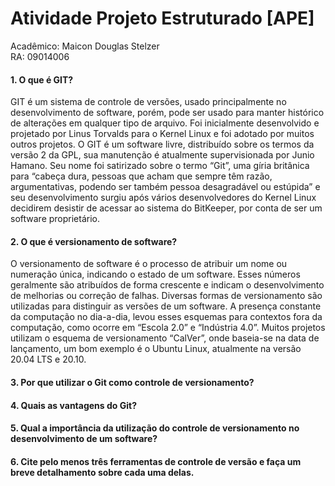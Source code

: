 # Atividade Projeto Estruturado [APE]

Acadêmico: Maicon Douglas Stelzer  
RA: 09014006  

#### 1. O que é GIT?  
GIT é um sistema de controle de versões, usado principalmente no desenvolvimento de software, porém, pode ser usado para manter histórico de alterações em qualquer tipo de arquivo. Foi inicialmente desenvolvido e projetado por Linus Torvalds para o Kernel Linux e foi adotado por muitos  outros projetos. O GIT é um software livre, distribuído sobre os termos da versão 2 da GPL, sua manutenção é atualmente supervisionada por Junio Hamano. Seu nome foi satirizado sobre o termo “Git”, uma gíria britânica para “cabeça dura, pessoas que acham que sempre têm razão, argumentativas, podendo ser também pessoa desagradável ou estúpida” e seu desenvolvimento surgiu após vários desenvolvedores do Kernel Linux decidirem desistir de acessar ao sistema do BitKeeper, por conta de ser um software proprietário.

#### 2. O que é versionamento de software?  
O versionamento de software é o processo de atribuir um nome ou numeração única, indicando o estado de um software. Esses números geralmente são atribuídos de forma crescente e indicam o desenvolvimento de melhorias ou correção de falhas. Diversas formas de versionamento são utilizadas para distinguir as versões de um software. A presença constante da computação no dia-a-dia, levou esses esquemas para contextos fora da computação, como ocorre em “Escola 2.0” e “Indústria 4.0”. Muitos projetos utilizam o esquema de versionamento “CalVer”, onde baseia-se na data de lançamento, um bom exemplo é o Ubuntu Linux, atualmente na versão 20.04 LTS e 20.10.

#### 3. Por que utilizar o Git como controle de versionamento?  


#### 4. Quais as vantagens do Git?  


#### 5. Qual a importância da utilização do controle de versionamento no desenvolvimento de um software?  


#### 6. Cite pelo menos três ferramentas de controle de versão e faça um breve detalhamento sobre cada uma delas.
